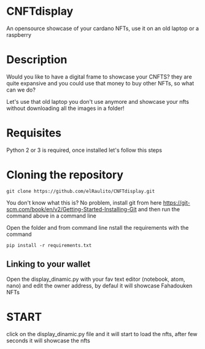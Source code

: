# CNFTdisplay
An opensource showcase of your cardano NFTs, use it on an old laptop or a raspberry

# Description
Would you like to have a digital frame to showcase your CNFTS? they are quite expansive and you could use that money to buy other NFTs, so what can we do?

Let's use that old laptop you don't use anymore and showcase your nfts without downloading all the images in a folder!

# Requisites

Python 2 or 3 is required, once installed let's follow this steps

# Cloning the repository

`git clone https://github.com/elRaulito/CNFTdisplay.git`

You don't know what this is? No problem, install git from here https://git-scm.com/book/en/v2/Getting-Started-Installing-Git and then run the command above in a command line 

Open the folder and from command line nstall the requirements with the command

`pip install -r requirements.txt`

## Linking to your wallet

Open the display_dinamic.py with your fav text editor (notebook, atom, nano) and edit the owner address, by defaul it will showcase Fahadouken NFTs

# START

click on the display_dinamic.py file and it will start to load the nfts, after few seconds it will showcase the nfts


